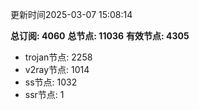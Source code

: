 更新时间2025-03-07 15:08:14

**总订阅: 4060**
**总节点: 11036**
**有效节点: 4305**
- trojan节点: 2258
- v2ray节点: 1014
- ss节点: 1032
- ssr节点: 1

